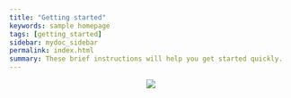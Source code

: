 ```yaml
---
title: "Getting started"
keywords: sample homepage
tags: [getting_started]
sidebar: mydoc_sidebar
permalink: index.html
summary: These brief instructions will help you get started quickly.
---
```


<p align="center">
  <img src="https://i.pinimg.com/originals/11/2b/90/112b90699aac755746f447765513bd85.gif"/>
</p>

